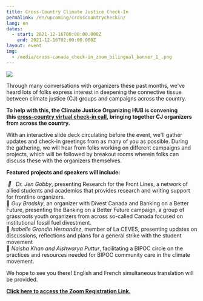 ```yaml
---
title: Cross-Country Climate Justice Check-In
permalink: /en/upcoming/crosscountrycheckin/
lang: en
dates:
  - start: 2021-12-16T00:00:00.000Z
    end: 2021-12-16T02:00:00.000Z
layout: event
img:
  - /media/cross-canada_check-in_zoom_bilingual_banner_1_.png
---
```

![](/media/cross-canada_check-in_zoom_bilingual_banner_1_.png)

<!--StartFragment-->

Through many conversations with organizers these past months, we've heard lots of folks express interest in deepening the connective tissue between climate justice (CJ) groups and campaigns across the country.

**To help with this, the Climate Justice Organizing HUB is convening this [cross-country virtual check-in call](https://us02web.zoom.us/meeting/register/tZcsdeytpzgrEtGooyJUUUx2vc_Y2NqWX3Wr?fbclid=IwAR0SIRHbnB16tIbodhiReRyMzFatnurIKT1NaZA7brhCzuxqBWNTTXQaIX8), bringing together CJ organizers from across the country.** 

With an interactive slide deck circulating before the event, we'll gather updates and check-in greetings from as many of you as possible. During the gathering, we will hear from folks working on different campaigns and projects, which will be followed by breakout rooms wherein folks can discuss these with the organizers themselves.

**Featured projects and speakers will include:**

 *🌿   Dr. Jen Gobby*, presenting Research for the Front Lines, a network of allied students and academics that provides research and writing support for frontline organizers.\
🌼 *Guy Brodsky*, an organizer with Divest Canada and Banking on a Better Future, presenting the Banking on a Better Future campaign, a group of grassroots youth organizers from across so-called Canada focused on institutional fossil fuel divestment.\
🌲 *Isabelle Grondin Hernandez*, member of La CEVES, presenting updates on discussions, reflections and plans for a general strike with the student movement\
🌺 *Naisha Khan and Aishwarya Puttur*, facilitating a BIPOC circle on the practices and resources needed for BIPOC community care in the climate movement. 

We hope to see you there! English and French simultaneous translation will be provided. 

**[Click here to access the Zoom Registration Link.](https://us02web.zoom.us/meeting/register/tZcsdeytpzgrEtGooyJUUUx2vc_Y2NqWX3Wr?fbclid=IwAR0SIRHbnB16tIbodhiReRyMzFatnurIKT1NaZA7brhCzuxqBWNTTXQaIX8)**

[](https://us02web.zoom.us/meeting/register/tZcsdeytpzgrEtGooyJUUUx2vc_Y2NqWX3Wr?fbclid=IwAR0SIRHbnB16tIbodhiReRyMzFatnurIKT1NaZA7brhCzuxqBWNTTXQaIX8)<!--EndFragment-->